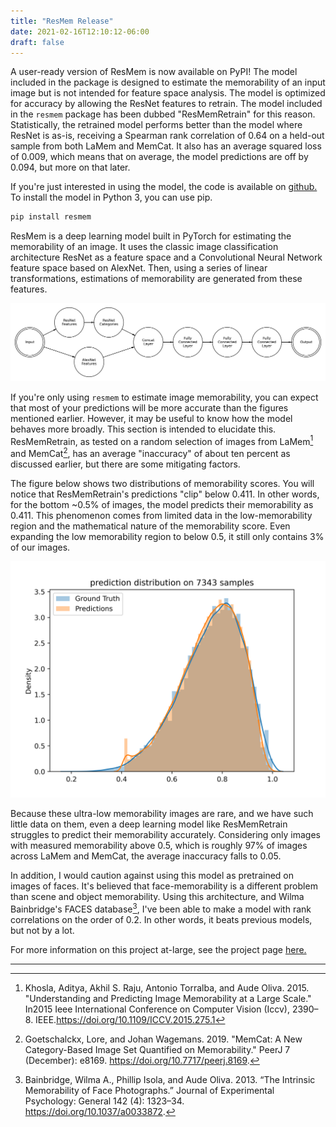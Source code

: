 ```yaml
---
title: "ResMem Release"
date: 2021-02-16T12:10:12-06:00
draft: false
---
```


A user-ready version of ResMem is now available on PyPI! The model included in the package is designed to estimate the memorability of an input image but is not intended for feature space analysis. The model is optimized for accuracy by allowing the ResNet features to retrain. The model included in the `resmem` package has been dubbed "ResMemRetrain" for this reason. Statistically, the retrained model performs better than the model where ResNet is as-is, receiving a Spearman rank correlation of 0.64 on a held-out sample from both LaMem and MemCat. It also has an average squared loss of 0.009, which means that on average, the model predictions are off by 0.094, but more on that later.

If you're just interested in using the model, the code is available on [github.](https://github.com/Brain-Bridge-Lab/resmem) To install the model in Python 3, you can use pip.

```python
pip install resmem
```

ResMem is a deep learning model built in PyTorch for estimating the memorability of an image. It uses the classic image classification architecture ResNet as a feature space and a Convolutional Neural Network feature space based on AlexNet. Then, using a series of linear transformations, estimations of memorability are generated from these features.

![ResMem Architecture](../../img/memnet/ResMem.jpg)

If you're only using `resmem` to estimate image memorability, you can expect that most of your predictions will be more accurate than the figures mentioned earlier. However, it may be useful to know how the model behaves more broadly. This section is intended to elucidate this. ResMemRetrain, as tested on a random selection of images from LaMem[^1] and MemCat[^2], has an average "inaccuracy" of about ten percent as discussed earlier, but there are some mitigating factors.

The figure below shows two distributions of memorability scores. You will notice that ResMemRetrain's predictions "clip" below 0.411. In other words, for the bottom ~0.5% of images, the model predicts their memorability as 0.411. This phenomenon comes from limited data in the low-memorability region and the mathematical nature of the memorability score. Even expanding the low memorability region to below 0.5, it still only contains 3% of our images.

![ResMemRetrain Distributions](../../img/memnet/restest.png)

Because these ultra-low memorability images are rare, and we have such little data on them, even a deep learning model like ResMemRetrain struggles to predict their memorability accurately. Considering only images with measured memorability above 0.5, which is roughly 97% of images across LaMem and MemCat, the average inaccuracy falls to 0.05.

In addition, I would caution against using this model as pretrained on images of faces. It's believed that face-memorability is a different problem than scene and object memorability. Using this architecture, and Wilma Bainbridge's FACES database[^3], I've been able to make a model with rank correlations on the order of 0.2. In other words, it beats previous models, but not by a lot.

For more information on this project at-large, see the project page [here.](https://coen.needell.co/projects/memnet/)

---
[^1]: Khosla, Aditya, Akhil S. Raju, Antonio Torralba, and Aude Oliva.  2015. "Understanding and Predicting Image Memorability at a Large Scale." In2015 Ieee International Conference on Computer Vision (Iccv), 2390–8. IEEE.https://doi.org/10.1109/ICCV.2015.275.1

[^2]: Goetschalckx, Lore, and Johan Wagemans. 2019. "MemCat: A New Category-Based Image Set Quantified on Memorability." PeerJ 7 (December): e8169. https://doi.org/10.7717/peerj.8169.

[^3]: Bainbridge, Wilma A., Phillip Isola, and Aude Oliva. 2013. “The Intrinsic Memorability of Face Photographs.” Journal of Experimental Psychology: General 142 (4): 1323–34. https://doi.org/10.1037/a0033872.

